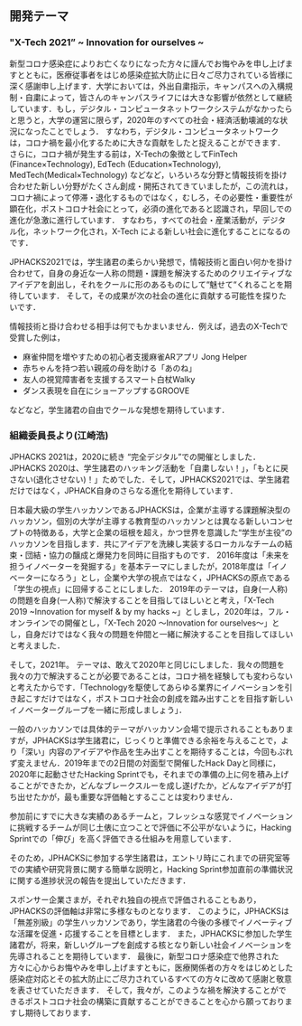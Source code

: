 ## 開発テーマ
### "X-Tech 2021” ~ Innovation for ourselves ~
新型コロナ感染症によりお亡くなりになった方々に謹んでお悔やみを申し上げますとともに，医療従事者をはじめ感染症拡大防止に日々ご尽力されている皆様に深く感謝申し上げます．大学においては，外出自粛指示，キャンパスへの入構規制・自粛によって，皆さんのキャンパスライフには大きな影響が依然として継続しています．もし，デジタル・コンピュータネットワークシステムがなかったらと思うと，大学の運営に限らず，2020年のすべての社会・経済活動壊滅的な状況になったことでしょう．
すなわち，デジタル・コンピュータネットワークは，コロナ禍を最小化するために大きな貢献をしたと捉えることができます．
さらに，コロナ禍が発生する前は，X-Techの象徴としてFinTech (Finance×Technology), EdTech (Education×Technology), MedTech(Medical×Technology) などなど，いろいろな分野と情報技術を掛け合わせた新しい分野がたくさん創成・開拓されてきていましたが，この流れは，コロナ禍によって停滞・退化するものではなく，むしろ，その必要性・重要性が顕在化，ポストコロナ社会にとって，必須の進化であると認識され，早回しでの進化が急激に進行しています． すなわち，すべての社会・産業活動が，デジタル化，ネットワーク化され，X-Tech による新しい社会に進化することになるのです．

JPHACKS2021では，学生諸君の柔らかい発想で，情報技術と面白い何かを掛け合わせて，自身の身近な一人称の問題・課題を解決するためのクリエイティブなアイデアを創出し，それをクールに形のあるものにして“魅せて“くれることを期待しています．
そして，その成果が次の社会の進化に貢献する可能性を探りたいです．

情報技術と掛け合わせる相手は何でもかまいません．例えば，過去のX-Techで受賞した例は，
- 麻雀仲間を増やすための初心者支援麻雀ARアプリ Jong Helper
- 赤ちゃんを持つ若い親戚の母を助ける「あのね」
- 友人の視覚障害者を支援するスマート白杖Walky
- ダンス表現を自在にショーアップするGROOVE

などなど，学生諸君の自由でクールな発想を期待しています．


### 組織委員長より(江崎浩)
JPHACKS 2021は，2020に続き “完全デジタル”での開催としました．JPHACKS 2020は、学生諸君のハッキング活動を「自粛しない！」，「もとに戻さない(退化させない)！」ためでした．そして，JPHACKS2021では、学生諸君だけではなく，JPHACK自身のさらなる進化を期待しています．

日本最大級の学生ハッカソンであるJPHACKSは，企業が主導する課題解決型のハッカソン，個別の大学が主導する教育型のハッカソンとは異なる新しいコンセプトの特徴ある，大学と企業の垣根を超え，かつ世界を意識した“学生が主役”のハッカソンを目指します．共にアイデアを洗練し実装するローカルなチームの結束・団結・協力の醸成と爆発力を同時に目指すものです． 2016年度は「未来を担うイノベーターを発掘する」を基本テーマにしましたが，2018年度は「イノベーターになろう」とし，企業や大学の視点ではなく，JPHACKSの原点である「学生の視点」に回帰することにしました． 2019年のテーマは，自身(一人称)の問題を自身(一人称)で解決することを目指してほしいとと考え，「X-Tech 2019 ~Innovation for myself & by my hacks ~」としまし，2020年は，フル・オンラインでの開催とし，「X-Tech 2020 ～Innovation for ourselves～」とし，自身だけではなく我々の問題を仲間と一緒に解決することを目指してほしいと考えました．

そして，2021年。 テーマは、敢えて2020年と同じにしました．我々の問題を我々の力で解決することが必要であることは，コロナ禍を経験しても変わらないと考えたからです．「Technologyを駆使してあらゆる業界にイノベーションを引き起こすだけではなく，ポストコロナ社会の創成を踏み出すことを目指す新しいイノベーターグループを一緒に形成しましょう」．

一般のハッカソンでは具体的テーマがハッカソン会場で提示されることもありますが，JPHACKSは学生諸君に，じっくりと準備できる余裕を与えることで，より「深い」内容のアイデアや作品を生み出すことを期待することは，今回もぶれず変えません．2019年までの2日間の対面型で開催したHack Dayと同様に，2020年に起動させたHacking Sprintでも，それまでの準備の上に何を積み上げることができたか，どんなブレークスルーを成し遂げたか，どんなアイデアが打ち出せたかが，最も重要な評価軸とするこことは変わりません．

参加前にすでに大きな実績のあるチームと，フレッシュな感覚でイノベーションに挑戦するチームが同じ土俵に立つことで評価に不公平がないように，Hacking Sprintでの「伸び」を高く評価できる仕組みを用意しています．

そのため，JPHACKSに参加する学生諸君は，エントリ時にこれまでの研究室等での実績や研究背景に関する簡単な説明と，Hacking Sprint参加直前の準備状況に関する進捗状況の報告を提出していただきます．

スポンサー企業さまが，それぞれ独自の視点で評価されることもあり，JPHACKSの評価軸は非常に多様なものとなります．
このように，JPHACKSは「無差別級」の学生ハッカソンであり，学生諸君の今後の多様でイノベーティブな活躍を促進・応援することを目標とします．
また，JPHACKSに参加した学生諸君が，将来，新しいグループを創成する核となり新しい社会イノベーションを先導されることを期待しています．
最後に，新型コロナ感染症で他界された方々に心からお悔やみを申し上げますともに，医療関係者の方々をはじめとした感染症対応とその拡大防止にご尽力されているすべての方々に改めて感謝と敬意を表させていただきます． そして，我々が，このような禍を解決することができるポストコロナ社会の構築に貢献することができることを心から願っておりますし期待しております．
